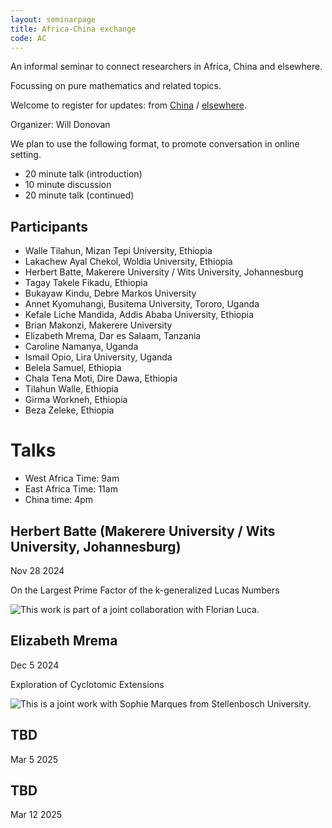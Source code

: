 ```yaml
---
layout: seminarpage
title: Africa-China exchange
code: AC
---
```


An informal seminar to connect researchers in Africa, China and elsewhere.

Focussing on pure mathematics and related topics.

Welcome to register for updates: from [China](https://wj.qq.com/s2/17722269/1b09/) / [elsewhere](https://forms.gle/FZ2CMXZU3Avm2PsK7).

Organizer: Will Donovan

We plan to use the following format, to promote conversation in online setting.

* 20 minute talk (introduction)
* 10 minute discussion
* 20 minute talk (continued)

## Participants

* Walle Tilahun, Mizan Tepi University, Ethiopia
* Lakachew Ayal Chekol, Woldia University, Ethiopia
* Herbert	Batte,	Makerere University / Wits University, Johannesburg
* Tagay Takele Fikadu, Ethiopia 
* Bukayaw	Kindu, Debre Markos University
* Annet	Kyomuhangi, Busitema University, Tororo, Uganda
* Kefale Liche Mandida, Addis Ababa University, Ethiopia 
* Brian Makonzi, Makerere University
* Elizabeth Mrema, Dar es Salaam, Tanzania
* Caroline Namanya, Uganda	
* Ismail Opio, Lira University, Uganda
* Belela Samuel, Ethiopia
* Chala	Tena Moti, Dire Dawa, Ethiopia
* Tilahun Walle, Ethiopia
* Girma	Workneh, Ethiopia
* Beza Zeleke, Ethiopia

# Talks

* West Africa Time: 9am
* East Africa Time: 11am
* China time: 4pm	

## Herbert Batte (Makerere University / Wits University, Johannesburg)

Nov 28 2024

On the Largest Prime Factor of the k-generalized Lucas Numbers

![This work is part of a joint collaboration with Florian Luca.](./files/talk_HerbertBatte.jpg "Abstract")

## Elizabeth Mrema

Dec 5 2024

Exploration of Cyclotomic Extensions

![This is a joint work with Sophie Marques from Stellenbosch University.](./files/241205-Elizabeth-Mrema.jpg "Abstract")

## TBD

Mar 5 2025

## TBD

Mar 12 2025
